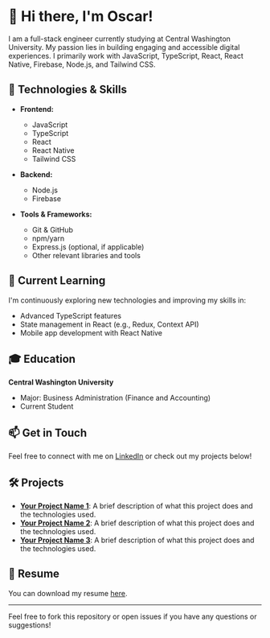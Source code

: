# 👋 Hi there, I'm Oscar!

I am a full-stack engineer currently studying at Central Washington University. My passion lies in building engaging and accessible digital experiences. I primarily work with JavaScript, TypeScript, React, React Native, Firebase, Node.js, and Tailwind CSS.

## 🚀 Technologies & Skills

- **Frontend:**
  - JavaScript
  - TypeScript
  - React
  - React Native
  - Tailwind CSS

- **Backend:**
  - Node.js
  - Firebase

- **Tools & Frameworks:**
  - Git & GitHub
  - npm/yarn
  - Express.js (optional, if applicable)
  - Other relevant libraries and tools

## 🌱 Current Learning

I'm continuously exploring new technologies and improving my skills in:
- Advanced TypeScript features
- State management in React (e.g., Redux, Context API)
- Mobile app development with React Native

## 🎓 Education

**Central Washington University**  
- Major: Business Administration (Finance and Accounting)  
- Current Student

## 📫 Get in Touch

Feel free to connect with me on [LinkedIn](https://www.linkedin.com/in/your-profile) or check out my projects below!

## 🛠 Projects

- **[Your Project Name 1](https://github.com/your-github-username/your-project-1)**: A brief description of what this project does and the technologies used.
- **[Your Project Name 2](https://github.com/your-github-username/your-project-2)**: A brief description of what this project does and the technologies used.
- **[Your Project Name 3](https://github.com/your-github-username/your-project-3)**: A brief description of what this project does and the technologies used.

## 📄 Resume

You can download my resume [here](link-to-your-resume).

---

Feel free to fork this repository or open issues if you have any questions or suggestions!
